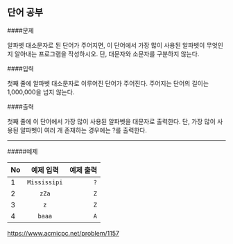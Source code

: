 단어 공부
----------

####문제

알파벳 대소문자로 된 단어가 주어지면, 이 단어에서 가장 많이 사용된 알파벳이 무엇인지 알아내는 프로그램을 작성하시오. 단, 대문자와 소문자를 구분하지 않는다.

####입력

첫째 줄에 알파벳 대소문자로 이루어진 단어가 주어진다. 주어지는 단어의 길이는 1,000,000을 넘지 않는다. 

####출력

첫째 줄에 이 단어에서 가장 많이 사용된 알파벳을 대문자로 출력한다. 단, 가장 많이 사용된 알파벳이 여러 개 존재하는 경우에는 ?를 출력한다.

***
#####예제

| No | 예제 입력 | 예제 출력 |
|---|:---:|---:|
| 1 | ```Mississipi``` | ```?``` |
| 2 | ```zZa``` | ```Z``` |
| 3 | ```z``` | ```Z``` |
| 4 | ```baaa``` | ```A``` |

<https://www.acmicpc.net/problem/1157>
